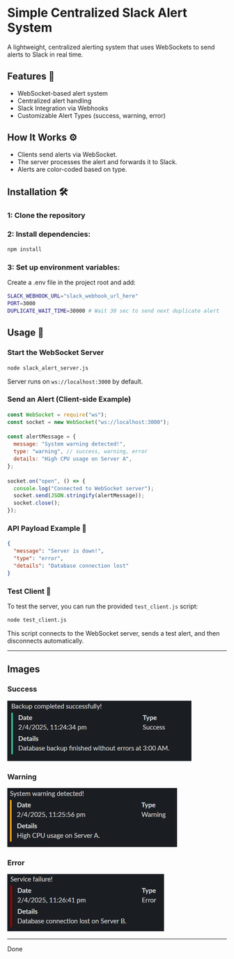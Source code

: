 # Simple Centralized Slack Alert System

A lightweight, centralized alerting system that uses WebSockets to send alerts to Slack in real time.

## Features 🚀

- WebSocket-based alert system
- Centralized alert handling
- Slack Integration via Webhooks
- Customizable Alert Types (success, warning, error)

## How It Works ⚙️

- Clients send alerts via WebSocket.
- The server processes the alert and forwards it to Slack.
- Alerts are color-coded based on type.

## Installation 🛠️

### 1: Clone the repository

### 2: Install dependencies:

```sh
npm install
```

### 3: Set up environment variables:

Create a .env file in the project root and add:

```sh
SLACK_WEBHOOK_URL="slack_webhook_url_here"
PORT=3000
DUPLICATE_WAIT_TIME=30000 # Wait 30 sec to send next duplicate alert
```

## Usage 🚦

### Start the WebSocket Server

```sh
node slack_alert_server.js
```

Server runs on `ws://localhost:3000` by default.

### Send an Alert (Client-side Example)

```js
const WebSocket = require("ws");
const socket = new WebSocket("ws://localhost:3000");

const alertMessage = {
  message: "System warning detected!",
  type: "warning", // success, warning, error
  details: "High CPU usage on Server A",
};

socket.on("open", () => {
  console.log("Connected to WebSocket server");
  socket.send(JSON.stringify(alertMessage));
  socket.close();
});
```

### API Payload Example 📩

```json
{
  "message": "Server is down!",
  "type": "error",
  "details": "Database connection lost"
}
```

### Test Client 🧪

To test the server, you can run the provided `test_client.js` script:

```sh
node test_client.js
```

This script connects to the WebSocket server, sends a test alert, and then disconnects automatically.

---

## Images
### Success
![Success](https://github.com/febeeh/simple-centralized-slack-alert-system/blob/main/images/success.jpg)
### Warning
![Warning](https://github.com/febeeh/simple-centralized-slack-alert-system/blob/main/images/warning.jpg)
### Error
![Error](https://github.com/febeeh/simple-centralized-slack-alert-system/blob/main/images/error.jpg)

---
Done
